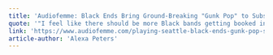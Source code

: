 ```yaml
---
title: 'Audiofemme: Black Ends Bring Ground-Breaking "Gunk Pop" to Substation This Saturday'
quote: '"I feel like there should be more Black bands getting booked in general," she says. "I feel like there shouldn’t be all-white boy bands anymore, like the shows that are all white boy bands. That’s just over."'
link: 'https://www.audiofemme.com/playing-seattle-black-ends-gunk-pop-substation/'
article-author: 'Alexa Peters'
---
```

